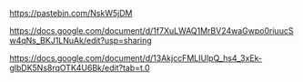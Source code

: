 https://pastebin.com/NskW5jDM

https://docs.google.com/document/d/1f7XuLWAQ1MrBV24waGwpo0riuucSw4qNs_BKJ1LNuAk/edit?usp=sharing

https://docs.google.com/document/d/13AkjccFMLIUlpQ_hs4_3xEk-glbDK5Ns8rqOTK4U6Bk/edit?tab=t.0
